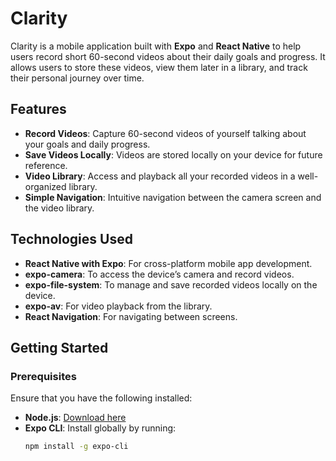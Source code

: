 # **Clarity**

Clarity is a mobile application built with **Expo** and **React Native** to help users record short 60-second videos about their daily goals and progress. It allows users to store these videos, view them later in a library, and track their personal journey over time.

## **Features**
- **Record Videos**: Capture 60-second videos of yourself talking about your goals and daily progress.
- **Save Videos Locally**: Videos are stored locally on your device for future reference.
- **Video Library**: Access and playback all your recorded videos in a well-organized library.
- **Simple Navigation**: Intuitive navigation between the camera screen and the video library.

## **Technologies Used**
- **React Native with Expo**: For cross-platform mobile app development.
- **expo-camera**: To access the device’s camera and record videos.
- **expo-file-system**: To manage and save recorded videos locally on the device.
- **expo-av**: For video playback from the library.
- **React Navigation**: For navigating between screens.

## **Getting Started**

### **Prerequisites**
Ensure that you have the following installed:
- **Node.js**: [Download here](https://nodejs.org/en/)
- **Expo CLI**: Install globally by running:
  ```bash
  npm install -g expo-cli
